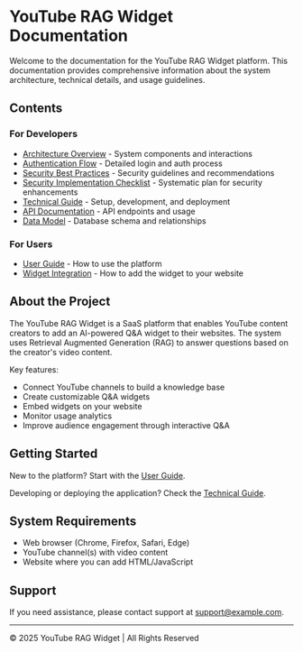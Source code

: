 # YouTube RAG Widget Documentation

Welcome to the documentation for the YouTube RAG Widget platform. This documentation provides comprehensive information about the system architecture, technical details, and usage guidelines.

## Contents

### For Developers

- [Architecture Overview](./Architecture.md) - System components and interactions
- [Authentication Flow](./Authentication.md) - Detailed login and auth process
- [Security Best Practices](./SecurityBestPractices.md) - Security guidelines and recommendations
- [Security Implementation Checklist](./SecurityImplementationChecklist.md) - Systematic plan for security enhancements
- [Technical Guide](./TechnicalGuide.md) - Setup, development, and deployment
- [API Documentation](./API.md) - API endpoints and usage
- [Data Model](./DataModel.md) - Database schema and relationships

### For Users

- [User Guide](./UserGuide.md) - How to use the platform
- [Widget Integration](./UserGuide.md#widget-integration) - How to add the widget to your website

## About the Project

The YouTube RAG Widget is a SaaS platform that enables YouTube content creators to add an AI-powered Q&A widget to their websites. The system uses Retrieval Augmented Generation (RAG) to answer questions based on the creator's video content.

Key features:
- Connect YouTube channels to build a knowledge base
- Create customizable Q&A widgets
- Embed widgets on your website
- Monitor usage analytics
- Improve audience engagement through interactive Q&A

## Getting Started

New to the platform? Start with the [User Guide](./UserGuide.md).

Developing or deploying the application? Check the [Technical Guide](./TechnicalGuide.md).

## System Requirements

- Web browser (Chrome, Firefox, Safari, Edge)
- YouTube channel(s) with video content
- Website where you can add HTML/JavaScript
  
## Support

If you need assistance, please contact support at support@example.com.

---

© 2025 YouTube RAG Widget | All Rights Reserved